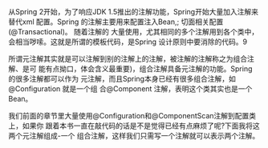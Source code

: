 从Spring 2开始，为了响应JDK 1.5推出的注解功能，Spring开始大量加入注解来替代xml
配置。Spring 的注解主要用来配置注入Bean,; 切面相关配置(@Transactional)。 随着注解的
大量使用，尤其相同的多个注解用到各个类中，会相当哕嗦。这就是所谓的模板代码，是Spring
设计原则中要消除的代码。9

所谓元注解其实就是可以注解到别的注解上的注解，被注解的注解称之为组合注解、是可
能有点拗口，体会含义最重要)，组合注解具备元注解的功能。Spring 的很多注解都可以作为
元注解，而且Spring本身已经有很多组合注解，如@Configuration 就是一个组 合@Component
注解，表明这个类其实也是一个Bean。

我们前面的章节里大量使用@Configuration和@ComponentScan注解到配置类上，如果你
跟着本书一直在敲代码的话是不是觉得已经有点麻烦了呢?下面我将这两个元注解组成-一个
组合注解，这样我们只需写一个注解就可以表示两个注解。


